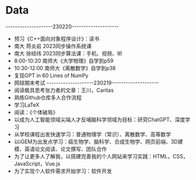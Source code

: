 # Data
--------------------230220--------------------
* 预习《C++面向对象程序设计》：读书
* 南大 蒋炎岩 2023同步操作系统课
* 南大 徐经纬 2023同步算法课：手机、视频、听
* 8:00-10:20 南师大《大学物理》自学到p59
* 10:30-12:00 南师大《离散数学》自学到p38
* 复现GPT in 60 Lines of NumPy
* 网球期末考试
--------------------230219--------------------
* 阅读极具思考张力者的文章：王川，Caritas
* 熟练Github仓库多人合作流程
* 学习LaTeX
* 阅读：《个体破局》
* 以成为人工智能领域尖端人才反哺脑科学领域为目标：研究ChatGPT、深度学习
* 从学校课程出发快速学习：普通物理学（常识）、离散数学、高等数学
* 以iGEM为出发点学习：癌生物学、脑科学、合成生物学、网页前端、3D建模、英语论文阅读、论文撰写、团队合作
* 为了让更多人了解我，以搭建完善我的个人网站来学习实践：HTML，CSS，JavaScript，Vue.js
* 为了实现个人软件需求开始学习：软件开发
